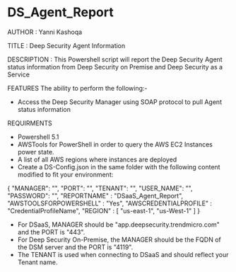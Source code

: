 # DS_Agent_Report

AUTHOR		: Yanni Kashoqa

TITLE		: Deep Security Agent Information

DESCRIPTION	: This Powershell script will report the Deep Security Agent status information from Deep Security on Premise and Deep Security as a Service

FEATURES
The ability to perform the following:-
- Access the Deep Security Manager using SOAP protocol to pull Agent status information

REQUIRMENTS
- Powershell 5.1
- AWSTools for PowerShell in order to query the AWS EC2 Instances power state.
- A list of all AWS regions where instances are deployed
- Create a DS-Config.json in the same folder with the following content modified to fit your environment:

{
    "MANAGER": "",
    "PORT": "",
    "TENANT": "",
    "USER_NAME": "",
    "PASSWORD": "",
    "REPORTNAME" : "DSaaS_Agent_Report",
    "AWSTOOLSFORPOWERSHELL" : "Yes",
    "AWSCREDENTIALPROFILE" : "CredentialProfileName",
    "REGION" : [
                    "us-east-1",
                    "us-West-1"
                ]
}

- For DSaaS, MANAGER should be "app.deepsecurity.trendmicro.com" and the PORT is "443".
- For Deep Security On-Premise, the MANAGER should be the FQDN of the DSM server and the PORT is "4119".
- The TENANT is used when connecting to DSaaS and should reflect your Tenant name.
